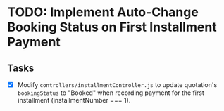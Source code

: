 # TODO: Implement Auto-Change Booking Status on First Installment Payment

## Tasks
- [x] Modify `controllers/installmentController.js` to update quotation's `bookingStatus` to "Booked" when recording payment for the first installment (installmentNumber === 1).
